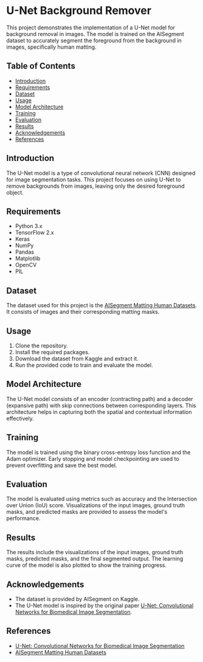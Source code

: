 # U-Net Background Remover 

This project demonstrates the implementation of a U-Net model for background removal in images. The model is trained on the AISegment dataset to accurately segment the foreground from the background in images, specifically human matting.

## Table of Contents
- [Introduction](#introduction)
- [Requirements](#requirements)
- [Dataset](#dataset)
- [Usage](#usage)
- [Model Architecture](#model-architecture)
- [Training](#training)
- [Evaluation](#evaluation)
- [Results](#results)
- [Acknowledgements](#acknowledgements)
- [References](#references)

## Introduction
The U-Net model is a type of convolutional neural network (CNN) designed for image segmentation tasks. This project focuses on using U-Net to remove backgrounds from images, leaving only the desired foreground object.

## Requirements
- Python 3.x
- TensorFlow 2.x
- Keras
- NumPy
- Pandas
- Matplotlib
- OpenCV
- PIL

## Dataset
The dataset used for this project is the [AISegment Matting Human Datasets](https://www.kaggle.com/datasets/laurentmih/aisegmentcom-matting-human-datasets). It consists of images and their corresponding matting masks.

## Usage
1. Clone the repository.
2. Install the required packages.
3. Download the dataset from Kaggle and extract it.
4. Run the provided code to train and evaluate the model.

## Model Architecture
The U-Net model consists of an encoder (contracting path) and a decoder (expansive path) with skip connections between corresponding layers. This architecture helps in capturing both the spatial and contextual information effectively.

## Training
The model is trained using the binary cross-entropy loss function and the Adam optimizer. Early stopping and model checkpointing are used to prevent overfitting and save the best model.

## Evaluation
The model is evaluated using metrics such as accuracy and the Intersection over Union (IoU) score. Visualizations of the input images, ground truth masks, and predicted masks are provided to assess the model's performance.

## Results
The results include the visualizations of the input images, ground truth masks, predicted masks, and the final segmented output. The learning curve of the model is also plotted to show the training progress.

## Acknowledgements
- The dataset is provided by AISegment on Kaggle.
- The U-Net model is inspired by the original paper [U-Net: Convolutional Networks for Biomedical Image Segmentation](https://arxiv.org/abs/1505.04597).

## References
- [U-Net: Convolutional Networks for Biomedical Image Segmentation](https://arxiv.org/abs/1505.04597)
- [AISegment Matting Human Datasets](https://www.kaggle.com/datasets/laurentmih/aisegmentcom-matting-human-datasets)

